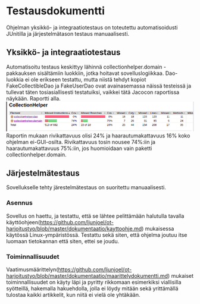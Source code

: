 # Testausdokumentti

Ohjelman yksikkö- ja integraatiotestaus on toteutettu automatisoidusti JUnitilla ja järjestelmätason testaus manuaalisesti.

## Yksikkö- ja integraatiotestaus
Automatisoitu testaus keskittyy lähinnä collectionhelper.domain -pakkauksen sisältämiin luokkiin, jotka hoitavat sovelluslogiikkaa. Dao-luokkia ei ole erikseen testattu, mutta niistä tehdyt kopiot FakeCollectibleDao ja FakeUserDao ovat avainasemassa näissä testeissä ja tullevat täten tosiasiallisesti testatuiksi, vaikkei tätä Jacocon raportissa näykään. Raportti alla.
![](https://github.com/ljunjoel/ot-harjoitustyo/blob/master/dokumentaatio/Kuvat/jacocoreport.png)
Raportin mukaan rivikattavuus olisi 24% ja haarautumakattavuus 16% koko ohjelman ei-GUI-osilta. Rivikattavuus tosin nousee 74%:iin ja haarautumakattavuus 75%:iin, jos huomioidaan vain paketti collectionhelper.domain.

## Järjestelmätestaus
Sovellukselle tehty järestelmätestaus on suoritettu manuaalisesti.

### Asennus
Sovellus on haettu, ja testattu, että se lähtee pelittämään halutulla tavalla käyttöohjeen(https://github.com/ljunjoel/ot-harjoitustyo/blob/master/dokumentaatio/kayttoohje.md) mukaisessa käytössä Linux-ympäristössä. Testattu sekä siten, että ohjelma joutuu itse luomaan tietokannan että siten, ettei se joudu.

### Toiminnallisuudet
Vaatimusmäärittelyn(https://github.com/ljunjoel/ot-harjoitustyo/blob/master/dokumentaatio/maarittelydokumentti.md) mukaiset toiminnallisuudet on käyty läpi ja pyritty rikkomaan esimerkiksi viallisilla syötteillä, hakemalla hakuehdolla, jolla ei löydy mitään sekä yrittämällä tulostaa kaikki artikkelit, kun niitä ei vielä ole yhtäkään.
